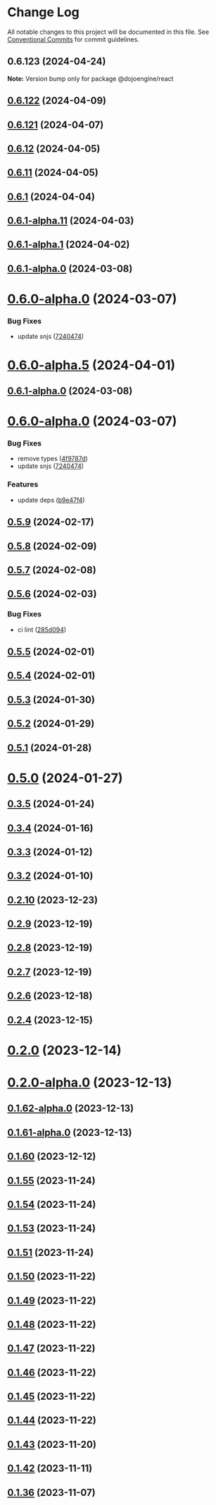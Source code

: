 # Change Log

All notable changes to this project will be documented in this file.
See [Conventional Commits](https://conventionalcommits.org) for commit guidelines.

## 0.6.123 (2024-04-24)

**Note:** Version bump only for package @dojoengine/react





## [0.6.122](https://github.com/dojoengine/dojo.js/compare/v0.6.121...v0.6.122) (2024-04-09)



## [0.6.121](https://github.com/dojoengine/dojo.js/compare/v0.6.12...v0.6.121) (2024-04-07)



## [0.6.12](https://github.com/dojoengine/dojo.js/compare/v0.6.11...v0.6.12) (2024-04-05)



## [0.6.11](https://github.com/dojoengine/dojo.js/compare/v0.6.1...v0.6.11) (2024-04-05)



## [0.6.1](https://github.com/dojoengine/dojo.js/compare/v0.6.1-alpha.11...v0.6.1) (2024-04-04)



## [0.6.1-alpha.11](https://github.com/dojoengine/dojo.js/compare/v0.6.1-alpha.1...v0.6.1-alpha.11) (2024-04-03)



## [0.6.1-alpha.1](https://github.com/dojoengine/dojo.js/compare/v0.6.0-alpha.5...v0.6.1-alpha.1) (2024-04-02)



## [0.6.1-alpha.0](https://github.com/dojoengine/dojo.js/compare/v0.6.0-alpha.0...v0.6.1-alpha.0) (2024-03-08)



# [0.6.0-alpha.0](https://github.com/dojoengine/dojo.js/compare/v0.5.9...v0.6.0-alpha.0) (2024-03-07)


### Bug Fixes

* update snjs ([7240474](https://github.com/dojoengine/dojo.js/commit/72404740ed651e1d2204582fccc5903524ac40d7))



# [0.6.0-alpha.5](https://github.com/dojoengine/dojo.js/compare/v0.6.0-alpha.2...v0.6.0-alpha.5) (2024-04-01)



## [0.6.1-alpha.0](https://github.com/dojoengine/dojo.js/compare/v0.6.0-alpha.0...v0.6.1-alpha.0) (2024-03-08)



# [0.6.0-alpha.0](https://github.com/dojoengine/dojo.js/compare/v0.5.9...v0.6.0-alpha.0) (2024-03-07)


### Bug Fixes

* remove types ([4f9787d](https://github.com/dojoengine/dojo.js/commit/4f9787d67c6a849cbd5713170f535904c640d23e))
* update snjs ([7240474](https://github.com/dojoengine/dojo.js/commit/72404740ed651e1d2204582fccc5903524ac40d7))


### Features

* update deps ([b9e47f4](https://github.com/dojoengine/dojo.js/commit/b9e47f45e0d4ccb18b1b7062e60924ad213b1c8b))



## [0.5.9](https://github.com/dojoengine/dojo.js/compare/v0.5.8...v0.5.9) (2024-02-17)



## [0.5.8](https://github.com/dojoengine/dojo.js/compare/v0.5.7...v0.5.8) (2024-02-09)



## [0.5.7](https://github.com/dojoengine/dojo.js/compare/v0.5.6...v0.5.7) (2024-02-08)



## [0.5.6](https://github.com/dojoengine/dojo.js/compare/v0.5.5...v0.5.6) (2024-02-03)


### Bug Fixes

* ci lint ([285d094](https://github.com/dojoengine/dojo.js/commit/285d094116a0e777e6abde6b097aec725fa05ba9))



## [0.5.5](https://github.com/dojoengine/dojo.js/compare/v0.5.4...v0.5.5) (2024-02-01)



## [0.5.4](https://github.com/dojoengine/dojo.js/compare/v0.5.3...v0.5.4) (2024-02-01)



## [0.5.3](https://github.com/dojoengine/dojo.js/compare/v0.5.2...v0.5.3) (2024-01-30)



## [0.5.2](https://github.com/dojoengine/dojo.js/compare/v0.5.1...v0.5.2) (2024-01-29)



## [0.5.1](https://github.com/dojoengine/dojo.js/compare/v0.5.0...v0.5.1) (2024-01-28)



# [0.5.0](https://github.com/dojoengine/dojo.js/compare/v0.3.5...v0.5.0) (2024-01-27)



## [0.3.5](https://github.com/dojoengine/dojo.js/compare/v0.3.4...v0.3.5) (2024-01-24)



## [0.3.4](https://github.com/dojoengine/dojo.js/compare/v0.3.3...v0.3.4) (2024-01-16)



## [0.3.3](https://github.com/dojoengine/dojo.js/compare/v0.3.2...v0.3.3) (2024-01-12)



## [0.3.2](https://github.com/dojoengine/dojo.js/compare/v0.2.10...v0.3.2) (2024-01-10)



## [0.2.10](https://github.com/dojoengine/dojo.js/compare/v0.2.9...v0.2.10) (2023-12-23)



## [0.2.9](https://github.com/dojoengine/dojo.js/compare/v0.2.8...v0.2.9) (2023-12-19)



## [0.2.8](https://github.com/dojoengine/dojo.js/compare/v0.2.7...v0.2.8) (2023-12-19)



## [0.2.7](https://github.com/dojoengine/dojo.js/compare/v0.2.6...v0.2.7) (2023-12-19)



## [0.2.6](https://github.com/dojoengine/dojo.js/compare/v0.2.5...v0.2.6) (2023-12-18)



## [0.2.4](https://github.com/dojoengine/dojo.js/compare/v0.2.3...v0.2.4) (2023-12-15)



# [0.2.0](https://github.com/dojoengine/dojo.js/compare/v0.2.0-alpha.0...v0.2.0) (2023-12-14)



# [0.2.0-alpha.0](https://github.com/dojoengine/dojo.js/compare/v0.1.62-alpha.0...v0.2.0-alpha.0) (2023-12-13)



## [0.1.62-alpha.0](https://github.com/dojoengine/dojo.js/compare/v0.1.61-alpha.0...v0.1.62-alpha.0) (2023-12-13)



## [0.1.61-alpha.0](https://github.com/dojoengine/dojo.js/compare/v0.1.60...v0.1.61-alpha.0) (2023-12-13)



## [0.1.60](https://github.com/dojoengine/dojo.js/compare/v0.1.58...v0.1.60) (2023-12-12)



## [0.1.55](https://github.com/dojoengine/dojo.js/compare/v0.1.54...v0.1.55) (2023-11-24)



## [0.1.54](https://github.com/dojoengine/dojo.js/compare/v0.1.53...v0.1.54) (2023-11-24)



## [0.1.53](https://github.com/dojoengine/dojo.js/compare/v0.1.52...v0.1.53) (2023-11-24)



## [0.1.51](https://github.com/dojoengine/dojo.js/compare/v0.1.50...v0.1.51) (2023-11-24)



## [0.1.50](https://github.com/dojoengine/dojo.js/compare/v0.1.49...v0.1.50) (2023-11-22)



## [0.1.49](https://github.com/dojoengine/dojo.js/compare/v0.1.48...v0.1.49) (2023-11-22)



## [0.1.48](https://github.com/dojoengine/dojo.js/compare/v0.1.47...v0.1.48) (2023-11-22)



## [0.1.47](https://github.com/dojoengine/dojo.js/compare/v0.1.46...v0.1.47) (2023-11-22)



## [0.1.46](https://github.com/dojoengine/dojo.js/compare/v0.1.45...v0.1.46) (2023-11-22)



## [0.1.45](https://github.com/dojoengine/dojo.js/compare/v0.1.44...v0.1.45) (2023-11-22)



## [0.1.44](https://github.com/dojoengine/dojo.js/compare/v0.1.43...v0.1.44) (2023-11-22)



## [0.1.43](https://github.com/dojoengine/dojo.js/compare/v0.1.42...v0.1.43) (2023-11-20)



## [0.1.42](https://github.com/dojoengine/dojo.js/compare/v0.1.38...v0.1.42) (2023-11-11)



## [0.1.36](https://github.com/dojoengine/dojo.js/compare/v0.1.35...v0.1.36) (2023-11-07)
